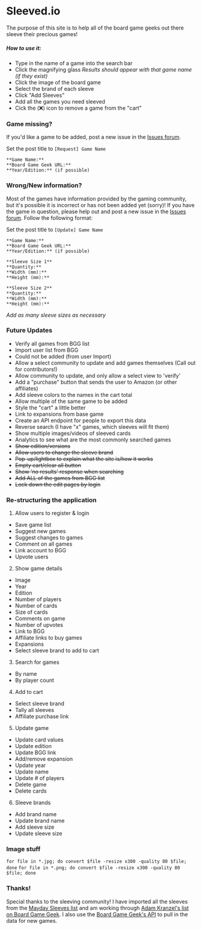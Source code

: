 # Sleeved.io

The purpose of this site is to help all of the board game geeks out there sleeve their precious games!

##### **How to use it:**
- Type in the name of a game into the search bar
- Click the magnifying glass
_Results should appear with that game name (if they exist)_ 
- Click the image of the board game
- Select the brand of each sleeve 
- Click "Add Sleeves"
- Add all the games you need sleeved
- Cick the (❌) icon to remove a game from the "cart"

### **Game missing?**

 If you'd like a game to be added, post a new issue in the [Issues forum](https://github.com/thedeviousdev/Card-Sleeves/issues).
 
Set the post title to `[Request] Game Name`
 ```
**Game Name:** 
**Board Game Geek URL:** 
**Year/Edition:** (if possible)
```
 
 ### **Wrong/New information?**
 
 Most of the games have information provided by the gaming community, but it's possible it is incorrect or has not been added yet (sorry)! If you have the game in question, please help out and post a new issue in the [Issues forum](https://github.com/thedeviousdev/Card-Sleeves/issues). Follow the following format:
 
Set the post title to `[Update] Game Name`
```
**Game Name:** 
**Board Game Geek URL:** 
**Year/Edition:** (if possible)

**Sleeve Size 1**
**Quantity:**
**Width (mm):**
**Height (mm):**

**Sleeve Size 2**
**Quantity:**
**Width (mm):**
**Height (mm):**
```
_Add as many sleeve sizes as necessary_

### **Future Updates**
- Verify all games from BGG list
- Import user list from BGG
- Could not be added (from user Import)
- Allow a select community to update and add games themselves (Call out for contributors!)
- Allow community to update, and only allow a select view to 'verify'
- Add a "purchase" button that sends the user to Amazon (or other affiliates)
- Add sleeve colors to the names in the cart total
- Allow multiple of the same game to be added
- Style the "cart" a little better
- Link to expansions from base game
- Create an API endpoint for people to export this data
- Reverse search (I have "x" games, which sleeves will fit them)
- Show multiple images/videos of sleeved cards
- Analytics to see what are the most commonly searched games
- ~~Show edition/versions~~
- ~~Allow users to change the sleeve brand~~
- ~~Pop-up/lightbox to explain what the site is/how it works~~
- ~~Empty cart/clear all button~~
- ~~Show 'no results' response when searching~~
- ~~Add ALL of the games from BGG list~~
- ~~Lock down the edit pages by login~~

### Re-structuring the application

1. Allow users to register & login
 - Save game list
 - Suggest new games
 - Suggest changes to games
 - Comment on all games
 - Link account to BGG
 - Upvote users
2. Show game details
 - Image
 - Year
 - Edition
 - Number of players
 - Number of cards
 - Size of cards
 - Comments on game
 - Number of upvotes
 - Link to BGG
 - Affiliate links to buy games
 - Expansions
 - Select sleeve brand to add to cart
3. Search for games
 - By name
 - By player count
4. Add to cart
 - Select sleeve brand
 - Tally all sleeves
 - Affiliate purchase link
5. Update game
 - Update card values
 - Update edition
 - Update BGG link
 - Add/remove expansion
 - Update year
 - Update name
 - Update # of players
 - Delete game
 - Delete cards
6. Sleeve brands
 - Add brand name
 - Update brand name
 - Add sleeve size
 - Update sleeve size

### Image stuff

`for file in *.jpg; do convert $file -resize x300 -quality 80 $file; done`
`for file in *.png; do convert $file -resize x300 -quality 80 $file; done`

### **Thanks!**

Special thanks to the sleeving community! I have imported all the sleeves from the [Mayday Sleeves list](https://www.maydaygames.com/pages/sleeves-by-game) and am working through [Adam Kranzel's list on Board Game Geek](https://boardgamegeek.com/geeklist/164572/card-sleeve-sizes-games). I also use the [Board Game Geek's API](https://boardgamegeek.com/wiki/page/BGG_XML_API2) to pull in the data for new games. 
